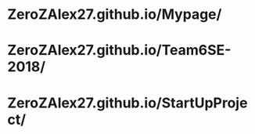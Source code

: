 # ZeroZAlex27.github.io/Mypage/
# ZeroZAlex27.github.io/Team6SE-2018/
# ZeroZAlex27.github.io/StartUpProject/
